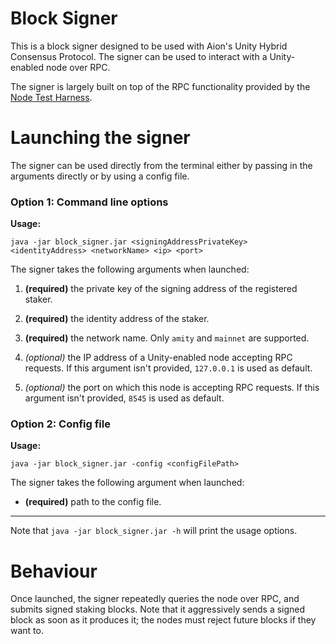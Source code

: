 # Block Signer

This is a block signer designed to be used with Aion's Unity Hybrid Consensus Protocol. The signer can be used to interact with a Unity-enabled node over RPC.

The signer is largely built on top of the RPC functionality provided by the [Node Test Harness](https://github.com/aionnetwork/node_test_harness "Node Test Harness").

# Launching the signer

The signer can be used directly from the terminal either by passing in the arguments directly or by using a config file.


### Option 1: Command line options

**Usage:**

`java -jar block_signer.jar <signingAddressPrivateKey> <identityAddress> <networkName> <ip> <port>`

The signer takes the following arguments when launched:

1. **(required)** the private key of the signing address of the registered staker. 

2. **(required)** the identity address of the staker. 

3. **(required)** the network name. Only `amity` and `mainnet` are supported. 

4. *(optional)* the IP address of a Unity-enabled node accepting RPC requests. If this argument isn't provided, `127.0.0.1` is used as default.

5. *(optional)* the port on which this node is accepting RPC requests. If this argument isn't provided, `8545` is used as default.

### Option 2: Config file
**Usage:**

`java -jar block_signer.jar -config <configFilePath>`

The signer takes the following argument when launched:
 - **(required)** path to the config file. 
 

---
Note that `java -jar block_signer.jar -h` will print the usage options.

# Behaviour

Once launched, the signer repeatedly queries the node over RPC, and submits signed staking blocks. Note that it aggressively sends a signed block as soon as it produces it; the nodes must reject future blocks if they want to.

